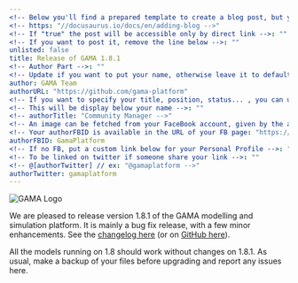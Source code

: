 ```yaml
---
<!-- Below you'll find a prepared template to create a blog post, but you can find the full official documentation here: "-->"
<!-- https: "//docusaurus.io/docs/en/adding-blog -->"
<!-- If "true" the post will be accessible only by direct link -->: ""
<!-- If you want to post it, remove the line below -->: ""
unlisted: false
title: Release of GAMA 1.8.1
<!-- Author Part -->: ""
<!-- Update if you want to put your name, otherwise leave it to default -->: ""
author: GAMA Team
authorURL: "https://github.com/gama-platform"
<!-- If you want to specify your title, position, status... , you can uncomment the entry below and set your status -->: ""
<!-- This will be display below your name -->: ""
<!-- authorTitle: "Community Manager -->"
<!-- An image can be fetched from your FaceBook account, given by the authorFBID (from Facebook) -->: ""
<!-- Your authorFBID is available in the URL of your FB page: "https://www.facebook.com/[authorFBID]-->"
authorFBID: GamaPlatform
<!-- If no FB, put a custom link below for your Personal Profile -->: ""
<!-- To be linked on twitter if someone share your link -->: ""
<!-- @[authorTwitter] // ex: "@gamaplatform -->"
authorTwitter: gamaplatform
---
```


![GAMA Logo](https://avatars0.githubusercontent.com/u/1560449?s=200&v=4)

We are pleased to release version 1.8.1 of the GAMA modelling and simulation platform. It is mainly a bug fix release, with a few minor enhancements. See the [changelog here](https://gama-platform.github.io/release) (or on [GitHub here](https://github.com/gama-platform/gama/blob/master/CHANGELOG.md)). 

All the models running on 1.8 should work without changes on 1.8.1. As usual, make a backup of your files before upgrading and report any issues here. 
